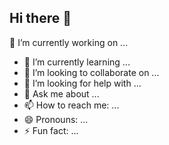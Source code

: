 ## Hi there 👋

🔭 I’m currently working on ...
- 🌱 I’m currently learning ...
- 👯 I’m looking to collaborate on ...
- 🤔 I’m looking for help with ...
- 💬 Ask me about ...
- 📫 How to reach me: ...
- 😄 Pronouns: ...
- ⚡ Fun fact: ...

<!--
**DiegoPaim/DiegoPaim** is a ✨ _special_ ✨ repository because its `README.md` (this file) appears on your GitHub profile.

Here are some ideas to get you started:


-->
